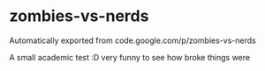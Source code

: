 # zombies-vs-nerds
Automatically exported from code.google.com/p/zombies-vs-nerds

A small academic test :D very funny to see how broke things were
